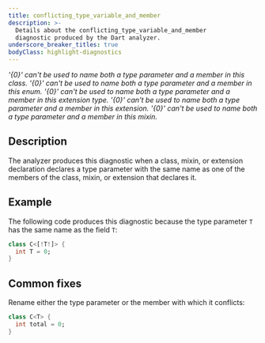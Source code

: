 ```yaml
---
title: conflicting_type_variable_and_member
description: >-
  Details about the conflicting_type_variable_and_member
  diagnostic produced by the Dart analyzer.
underscore_breaker_titles: true
bodyClass: highlight-diagnostics
---
```


_'{0}' can't be used to name both a type parameter and a member in this class._
_'{0}' can't be used to name both a type parameter and a member in this enum._
_'{0}' can't be used to name both a type parameter and a member in this extension type._
_'{0}' can't be used to name both a type parameter and a member in this extension._
_'{0}' can't be used to name both a type parameter and a member in this mixin._

## Description

The analyzer produces this diagnostic when a class, mixin, or extension
declaration declares a type parameter with the same name as one of the
members of the class, mixin, or extension that declares it.

## Example

The following code produces this diagnostic because the type parameter `T`
has the same name as the field `T`:

```dart
class C<[!T!]> {
  int T = 0;
}
```

## Common fixes

Rename either the type parameter or the member with which it conflicts:

```dart
class C<T> {
  int total = 0;
}
```
